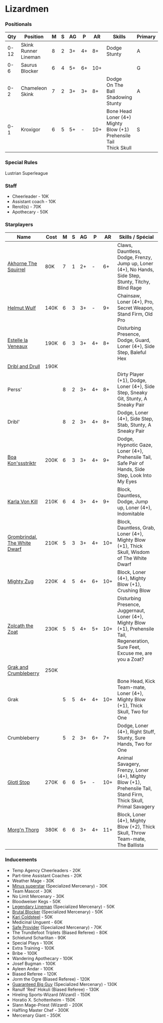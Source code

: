 ﻿# Lizardmen

### Positionals
| Qty  | Position           | M | S | AG | P  | AR | Skills                                      | Primary | Secondary | Cost |
| ---- | ------------------ | - | - | -- | -- | -- | ------------------------------------------- | ------- | --------- | ---- |
| 0-12 | Skink Runner Lineman | 8 | 2 | 3+ | 4+ | 8+ | Dodge<br>Stunty                             | A       | G S P     | 60K  |
| 0-6  | Saurus Blocker      | 6 | 4 | 5+ | 6+ | 10+ |                                            | G       | S A       | 85K  |
| 0-2  | Chameleon Skink    | 7 | 2 | 3+ | 3+ | 8+ | Dodge<br>On The Ball<br>Shadowing<br>Stunty | A       | G S P     | 70K  |
| 0-1  | Kroxigor            | 6 | 5 | 5+ | -  | 10+ | Bone Head<br>Loner (4+)<br>Mighty Blow (+1)<br>Prehensile Tail<br>Thick Skull | S       | A G       | 140K |

### Special Rules
Lustrian Superleague

### Staff
* Cheerleader - 10K
* Assistant coach - 10K
* Reroll(s) - 70K
* Apothecary  - 50K

### Starplayers
| Name                | Cost | M   | S   | AG  | P   | AR  | Skills / Spécial                            |
| ------------------- | ---- | --- | --- | --- | --- | --- | ------------------------------------------- |
| [Akhorne The Squirrel](../starplayers/Akhorne_The_Squirrel.md)| 80K  | 7   | 1   | 2+  | -   | 6+  | Claws, Dauntless, Dodge, Frenzy, Jump up, Loner (4+), No Hands, Side Step, Stunty, Titchy, Blind Rage |
| [Helmut Wulf](../starplayers/Helmut_Wulf.md)         | 140K | 6   | 3   | 3+  | -   | 9+  | Chainsaw, Loner (4+), Pro, Secret Weapon, Stand Firm, Old Pro                   |
| [Estelle la Veneaux](../starplayers/Estelle_la_Veneaux.md)  | 190K | 6   | 3   | 3+  | 4+  | 8+  | Disturbing Presence, Dodge, Guard, Loner (4+), Side Step, Baleful Hex            |
| [Dribl and Drull](../starplayers/Dribl_and_Drull.md)     | 190K |     |     |     |     |     |                                                                           |
| Perss'              |      | 8   | 2   | 3+  | 4+  | 8+  | Dirty Player (+1), Dodge, Loner (4+), Side Step, Sneaky Git, Stunty, A Sneaky Pair |
| Dribl'              |      | 8   | 2   | 3+  | 4+  | 8+  | Dodge, Loner (4+), Side Step, Stab, Stunty, A Sneaky Pair                     |
| [Boa Kon'ssstriktr](../starplayers/Boa_Kon'ssstriktr.md)   | 200K | 6   | 3   | 3+  | 4+  | 9+  | Dodge, Hypnotic Gaze, Loner (4+), Prehensile Tail, Safe Pair of Hands, Side Step, Look Into My Eyes |
| [Karla Von Kill](../starplayers/Karla_Von_Kill.md)      | 210K | 6   | 4   | 3+  | 4+  | 9+  | Block, Dauntless, Dodge, Jump up, Loner (4+), Indomitable                    |
| [Grombrindal, The White Dwarf](../starplayers/Grombrindal,_The_White_Dwarf.md) | 210K | 5 | 3 | 3+  | 4+  | 10+ | Block, Dauntless, Grab, Loner (4+), Mighty Blow (+1), Thick Skull, Wisdom of The White Dwarf |
| [Mighty Zug](../starplayers/Mighty_Zug.md)          | 220K | 4   | 5   | 4+  | 6+  | 10+ | Block, Loner (4+), Mighty Blow (+1), Crushing Blow                             |
| [Zolcath the Zoat](../starplayers/Zolcath_the_Zoat.md)    | 230K | 5   | 5   | 4+  | 5+  | 10+ | Disturbing Presence, Juggernaut, Loner (4+), Mighty Blow (+1), Prehensile Tail, Regeneration, Sure Feet, Excuse me, are you a Zoat? |
| [Grak and Crumbleberry](../starplayers/Grak_and_Crumbleberry.md) | 250K |  |   |  |   |  |   |                               |
| Grak                |      | 5   | 5   | 4+  | 4+  | 10+ | Bone Head, Kick Team-mate, Loner (4+), Mighty Blow (+1), Thick Skull, Two for One |
| Crumbleberry        |      | 5   | 2   | 3+  | 6+  | 7+  | Dodge, Loner (4+), Right Stuff, Stunty, Sure Hands, Two for One                |
| [Glotl Stop](../starplayers/Glotl_Stop.md)          | 270K | 6   | 6   | 5+  | -   | 10+ | Animal Savagery, Frenzy, Loner (4+), Mighty Blow (+1), Prehensile Tail, Stand Firm, Thick Skull, Primal Savagery |
| [Morg'n Thorg](../starplayers/Morg'n_Thorg.md)        | 380K | 6   | 6   | 3+  | 4+  | 11+ | Block, Loner (4+), Mighty Blow (+2), Thick Skull, Throw Team-mate, The Ballista|

### Inducements
* Temp Agency Cheerleaders - 20K
* Part-time Assistant Coaches - 20K
* Weather Mage - 30K
* [Minus superstar](../starplayers/Minus_superstar.md) (Specialized Mercenary) - 30K
* Team Mascot - 30K
* No Limit Mercenary - 30K
* Bloodweiser Kegs - 50K
* [Legendary Lineman](../starplayers/Legendary_Lineman.md) (Specialized Mercenary) - 50K
* [Brutal Blocker](../starplayers/Brutal_Blocker.md) (Specialized Mercenary) - 50K
* [Kari Coldsteel](../starplayers/Kari_Coldsteel.md) - 50K
* Medicinal Unguent - 60K
* [Safe Provider](../starplayers/Safe_Provider.md) (Specialized Mercenary) - 70K
* The Trundlefoot Triplets (Biased Referee) - 80K
* Schielund Scharlitan - 90K
* Special Plays - 100K
* Extra Training - 100K
* Bribe - 100K
* Wandering Apothecary - 100K
* Josef Bugman - 100K
* Ayleen Andar - 100K
* Biased Referee - 120K
* Jorm the Ogre (Biased Referee) - 120K
* [Guaranteed Big Guy](../starplayers/Guaranteed_Big_Guy.md) (Specialized Mercenary) - 130K
* Ranulf 'Red' Hokuli (Biased Referee) - 130K
* Hireling Sports-Wizard (Wizard) - 150K
* Horatio X. Schottenheim - 150K
* Slann Mage-Priest (Wizard) - 200K
* Halfling Master Chef - 300K
* Mercenary Giant - 350K